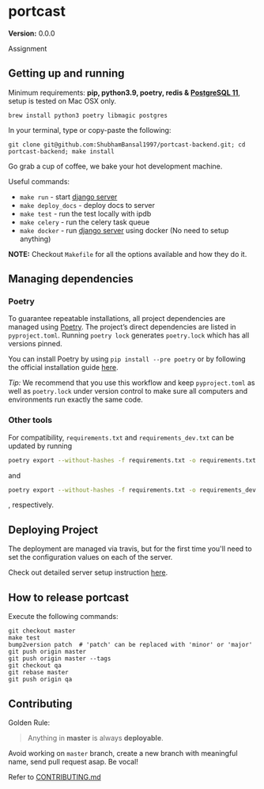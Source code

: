 portcast
==============================

__Version:__ 0.0.0

Assignment

## Getting up and running

Minimum requirements: **pip, python3.9, poetry, redis & [PostgreSQL 11][install-postgres]**, setup is tested on Mac OSX only.

```
brew install python3 poetry libmagic postgres
```

[install-postgres]: http://www.gotealeaf.com/blog/how-to-install-postgresql-on-a-mac

In your terminal, type or copy-paste the following:

    git clone git@github.com:ShubhamBansal1997/portcast-backend.git; cd portcast-backend; make install

Go grab a cup of coffee, we bake your hot development machine.

Useful commands:

- `make run` - start [django server](http://localhost:8000/)
- `make deploy_docs` - deploy docs to server
- `make test` - run the test locally with ipdb
- `make celery` - run the celery task queue
- `make docker` - run [django server](http://localhost:1337/) using docker (No need to setup anything)

**NOTE:** Checkout `Makefile` for all the options available and how they do it.



## Managing dependencies

### Poetry

To guarantee repeatable installations, all project dependencies are managed using [Poetry](https://python-poetry.org/). The project’s direct dependencies are listed in `pyproject.toml`.
Running `poetry lock` generates `poetry.lock` which has all versions pinned.

You can install Poetry by using `pip install --pre poetry` or by following the official installation guide [here](https://github.com/python-poetry/poetry#installation).

*Tip:* We recommend that you use this workflow and keep `pyproject.toml` as well as `poetry.lock` under version control to make sure all computers and environments run exactly the same code.

### Other tools

For compatibility, `requirements.txt` and `requirements_dev.txt` can be updated by running

```bash
poetry export --without-hashes -f requirements.txt -o requirements.txt
```

and

```bash
poetry export --without-hashes -f requirements.txt -o requirements_dev.txt --with dev
```

, respectively.


## Deploying Project

The deployment are managed via travis, but for the first time you'll need to set the configuration values on each of the server.

Check out detailed server setup instruction [here](docs/backend/server_config.md).

## How to release portcast

Execute the following commands:

```
git checkout master
make test
bump2version patch  # 'patch' can be replaced with 'minor' or 'major'
git push origin master
git push origin master --tags
git checkout qa
git rebase master
git push origin qa
```

## Contributing

Golden Rule:

> Anything in **master** is always **deployable**.

Avoid working on `master` branch, create a new branch with meaningful name, send pull request asap. Be vocal!

Refer to [CONTRIBUTING.md][contributing]

[contributing]: http://github.com/ShubhamBansal1997/portcast-backend/tree/master/CONTRIBUTING.md
